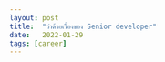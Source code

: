 ```yaml
---
layout: post
title:  "ว่าด้วยเรื่องของ Senior developer"
date:   2022-01-29
tags: [career]
---
```



